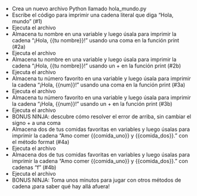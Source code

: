 * Crea un nuevo archivo Python llamado hola_mundo.py
* Escribe el código para imprimir una cadena literal que diga “Hola, mundo” (#1)
* Ejecuta el archivo
* Almacena tu nombre en una variable y luego úsala para imprimir la cadena “¡Hola, {{tu nombre}}!” usando una coma en la función print (#2a)
* Ejecuta el archivo
* Almacena tu nombre en una variable y luego úsala para imprimir la cadena “¡Hola, {{tu nombre}}!” usando un + en la función print (#2b)
* Ejecuta el archivo
* Almacena tu número favorito en una variable y luego úsala para imprimir la cadena “¡Hola, {{num}}!” usando una coma en la función print (#3a)
* Ejecuta el archivo
* Almacena tu número favorito en una variable y luego úsala para imprimir la cadena “¡Hola, {{num}}!” usando un + en la función print (#3b)
* Ejecuta el archivo
* BONUS NINJA: descubre cómo resolver el error de arriba, sin cambiar el signo + a una coma
* Almacena dos de tus comidas favoritas en variables y luego úsalas para imprimir la cadena “Amo comer {{comida_uno}} y {{comida_dos}}.” con el método format (#4a)
* Ejecuta el archivo
* Almacena dos de tus comidas favoritas en variables y luego úsalas para imprimir la cadena “Amo comer {{comida_uno}} y {{comida_dos}}.” con cadenas “f” (#4b)
* Ejecuta el archivo
* BONUS NINJA: Toma unos minutos para jugar con otros métodos de cadena ¡para saber qué hay allá afuera!
